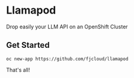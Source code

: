 # Llamapod

Drop easily your LLM API on an OpenShift Cluster

## Get Started

```shell
oc new-app https://github.com/fjcloud/llamapod
```

That's all!
